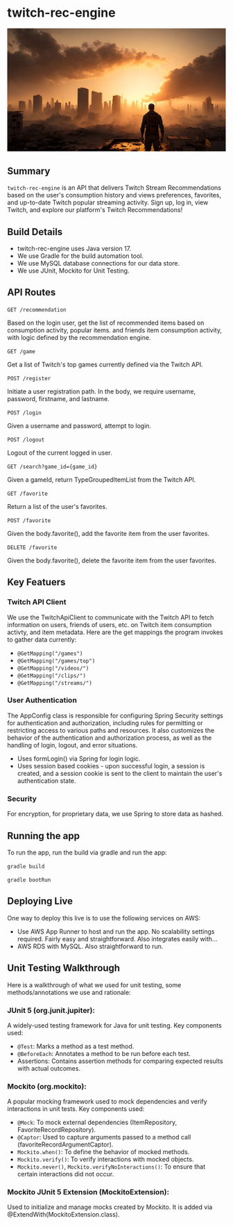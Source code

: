 # twitch-rec-engine
![Error loading](./assets/cover.jpg)

## Summary
<code>twitch-rec-engine</code> is an API that delivers Twitch Stream Recommendations based on the user's consumption history and views preferences, favorites, and up-to-date Twitch popular streaming activity. Sign up, log in, view Twitch, and explore our platform's Twitch Recommendations!

## Build Details
- twitch-rec-engine uses Java version 17.
- We use Gradle for the build automation tool. 
- We use MySQL database connections for our data store. 
- We use JUnit, Mockito for Unit Testing. 

## API Routes

```GET /recommendation```

Based on the login user, get the list of recommended items based on consumption activity, popular items. and friends item consumption activity, with logic defined by the recommendation engine. 

```GET /game```

Get a list of Twitch's top games currently defined via the Twitch API. 

```POST /register```

Initiate a user registration path. In the body, we require username, password, firstname, and lastname. 

```POST /login```

Given a username and password, attempt to login. 

```POST /logout```

Logout of the current logged in user. 

```GET /search?game_id={game_id}```

Given a gameId, return TypeGroupedItemList from the Twitch API.

```GET /favorite```

Return a list of the user's favorites. 

```POST /favorite```

Given the body.favorite(), add the favorite item from the user favorites. 

```DELETE /favorite```

Given the body.favorite(), delete the favorite item from the user favorites. 

## Key Featuers

### Twitch API Client 
We use the TwitchApiClient to communicate with the Twitch API to fetch information on users, friends of users, etc. on Twitch item consumption activty, and item metadata. Here are the get mappings the program invokes to gather data currently: 

- ```@GetMapping("/games")```
- ```@GetMapping("/games/top")```
- ```@GetMapping("/videos/")```
- ```@GetMapping("/clips/")```
- ```@GetMapping("/streams/")```

### User Authentication
The AppConfig class is responsible for configuring Spring Security settings for authentication and authorization, including rules for permitting or restricting access to various paths and resources. It also customizes the behavior of the authentication and authorization process, as well as the handling of login, logout, and error situations.
- Uses formLogin() via Spring for login logic. 
- Uses session based cookies - upon successful login, a session is created, and a session cookie is sent to the client to maintain the user's authentication state.

### Security
For encryption, for proprietary data, we use Spring to store data as hashed. 
 
## Running the app
To run the app, run the build via gradle and run the app:

```gradle build```

```gradle bootRun```


## Deploying Live
One way to deploy this live is to use the following services on AWS: 
- Use AWS App Runner to host and run the app. No scalability settings required. Fairly easy and straightforward. Also integrates easily with...
- AWS RDS with MySQL. Also straightforward to run. 


## Unit Testing Walkthrough
Here is a walkthrough of what we used for unit testing, some methods/annotations we use and rationale:

### JUnit 5 (org.junit.jupiter):
A widely-used testing framework for Java for unit testing.
Key components used:
- ```@Test```: Marks a method as a test method.
- ```@BeforeEach```: Annotates a method to be run before each test.
- Assertions: Contains assertion methods for comparing expected results with actual outcomes.

### Mockito (org.mockito):
A popular mocking framework used to mock dependencies and verify interactions in unit tests.
Key components used:
- ```@Mock```: To mock external dependencies (ItemRepository, FavoriteRecordRepository).
- ```@Captor```: Used to capture arguments passed to a method call (favoriteRecordArgumentCaptor).
- ```Mockito.when()```: To define the behavior of mocked methods.
- ```Mockito.verify()```: To verify interactions with mocked objects.
- ```Mockito.never()```, ```Mockito.verifyNoInteractions()```: To ensure that certain interactions did not occur.

### Mockito JUnit 5 Extension (MockitoExtension):
Used to initialize and manage mocks created by Mockito.
It is added via @ExtendWith(MockitoExtension.class).